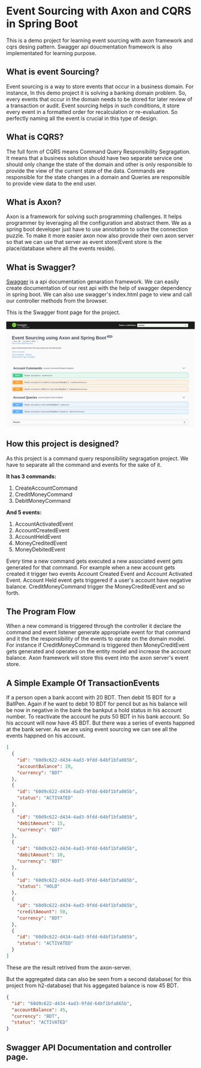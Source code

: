 # Event Sourcing with Axon and CQRS in Spring Boot

This is a demo project for learning event sourcing with axon framework and cqrs desing pattern.
Swagger api doucmentation framework is also implementated for learning purpose.

## What is event Sourcing?
Event sourcing is a way to store events that occur in a business domain. For instance, In this demo project it is solving a banking domain problem. So, every events that occur in the domain needs to be stored for later review of a transaction or audit. Event sourcing helps in such conditions, it store every event in a formatted order for recalculation or re-evaluation. So perfectly naming all the event is crucial in this type of design.

## What is CQRS?
The full form of CQRS means Command Query Responsibility Segragation. It means that a business solution should have two separate service one should only change the state of the domain and other is only responsible to provide the view of the current state of the data. Commands are responsible for the state changes in a domain and Queries are responsible to provide view data to the end user.

## What is Axon?
Axon is a framework for solving such programming challenges. It helps programmer by leveraging all the configuration and abstract them. We as a spring boot developer just have to use annotation to solve the connection puzzle. To make it more easier axon now also provide their own axon server so that we can use that server as event store(Event store is the place/database where all the events reside).

## What is Swagger?
[Swagger](https://swagger.io/) is a api documentation genaration framework. We can easily create documentation of our rest api with the help of swagger dependency in spring boot. We can also use swagger's index.html page to view and call our controller methods from the browser.

This is the Swagger front page for the project.

![SwaggerIndexHtml](https://github.com/T4puSD/CQRS-EventSourcing-With-Axon/raw/master/commons/Swaggerui.png "SwaggerUI")

## How this project is designed?
As this project is a command query responsibility segragation project. We have to separate all the command and events for the sake of it.

**It has 3 commands:**
1. CreateAccountCommand
2. CreditMoneyCommand
3. DebitMoneyCommand

**And 5 events:**
1. AccountActivatedEvent
2. AccountCreatedEvent
3. AccountHeldEvent
4. MoneyCreditedEvent
5. MoneyDebitedEvent

Every time a new command gets executed a new associated event gets generated for that command. For example when a new account gets created it trigger two events Account Created Event and Account Activated Event. Account Held event gets triggered if a user's account have negative balance. CreditMoneyCommand trigger the MoneyCreditedEvent and so forth.

## The Program Flow
When a new command is triggered through the controller it declare the command and event listener generate appropriate event for that command and it the the responsibility of the events to oprate on the domain model. For instance if CreditMoneyCommand is triggered then MoneyCreditEvent gets generated and operates on the entity model and increase the account balance. Axon framework will store this event into the axon server's event store.

## A Simple Example Of TransactionEvents
If a person open a bank accont with 20 BDT. Then debit 15 BDT for a BallPen. Again if he want to debit 10 BDT for pencil but as his balance will be now in negative in the bank the bankput a hold status in his account number. To reactivate the account he puts 50 BDT in his bank account. So his account will now have 45 BDT. But there was a series of events happned at the bank server. As we are using event sourcing we can see all the events happned on his account.
```json
[
  {
    "id": "60d9c622-d434-4ad3-9fdd-64bf1bfa865b",
    "accountBalance": 20,
    "currency": "BDT"
  },
  {
    "id": "60d9c622-d434-4ad3-9fdd-64bf1bfa865b",
    "status": "ACTIVATED"
  },
  {
    "id": "60d9c622-d434-4ad3-9fdd-64bf1bfa865b",
    "debitAmount": 15,
    "currency": "BDT"
  },
  {
    "id": "60d9c622-d434-4ad3-9fdd-64bf1bfa865b",
    "debitAmount": 10,
    "currency": "BDT"
  },
  {
    "id": "60d9c622-d434-4ad3-9fdd-64bf1bfa865b",
    "status": "HOLD"
  },
  {
    "id": "60d9c622-d434-4ad3-9fdd-64bf1bfa865b",
    "creditAmount": 50,
    "currency": "BDT"
  },
  {
    "id": "60d9c622-d434-4ad3-9fdd-64bf1bfa865b",
    "status": "ACTIVATED"
  }
]
```
These are the result retrived from the axon-server. 

But the aggregated data can also be seen from a second database( for this project from h2-database) that his aggegated balance is now 45 BDT.
```json
{
  "id": "60d9c622-d434-4ad3-9fdd-64bf1bfa865b",
  "accountBalance": 45,
  "currency": "BDT",
  "status": "ACTIVATED"
}
```

## Swagger API Documentation and controller page.
